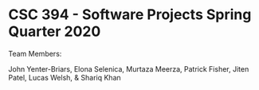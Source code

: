 <h1>CSC 394 - Software Projects
Spring Quarter 2020</h1>

Team Members:

John Yenter-Briars,
Elona Selenica,
Murtaza Meerza,
Patrick Fisher,
Jiten Patel,
Lucas Welsh,
& Shariq Khan
